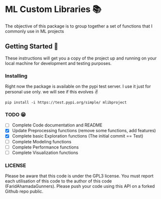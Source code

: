 # ML Custom Libraries :books:

The objective of this package is to group together a set of functions that I commonly use in ML projects

## Getting Started :beginner:

These instructions will get you a copy of the project up and running on your local machine 
for development and testing purposes.


### Installing

Right now the package is available on the pypi test server.
I use it just for personal use only. we will see if this evolves :v:
```
pip install -i https://test.pypi.org/simple/ mlibproject
```

### TODO :grin:

- [ ] Complete Code documentation and README
- [x] Update Preprocessing functions (remove some functions, add features)
- [x] Complete basic Exploration functions (The initial commit == Test)
- [ ] Complete Modeling functions
- [ ] Complete Performance functions
- [ ] Complete Visualization functions

### LICENSE

Please be aware that this code is under the GPL3 license. 
You must report each utilisation of this code to the author of this code (FaridAhamadaGunners). 
Please push your code using this API on a forked Github repo public.

